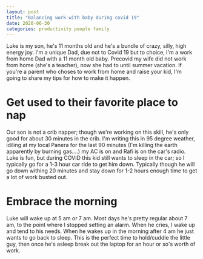 ```yaml
---
layout: post
title: "Balancing work with baby during covid 19"
date: 2020-06-30
categories: productivity people family 
---
```


Luke is my son, he's 11 months old and he's a bundle of crazy, silly, high energy joy. I'm a unique Dad, due not to Covid 19 but to choice, I'm a work from home Dad with a 11 month old baby. Precovid my wife did not work from home (she's a teacher), now she had to until summer vacation. If you're a parent who choses to work from home and raise your kid, I'm going to share my tips for how to make it happen. 

# Get used to their favorite place to nap 

Our son is not a crib napper; though we're working on this skill, he's only good for about 30 minutes in the crib. I'm writing this in 95 degree weather, idiling at my local Panera for the last 90 minutes (I'm killing the earth apparently by burning gas....) my AC is on and Rafi is on the car's radio. Luke is fun, but during COVID this kid still wants to sleep in the car; so I typically go for a 1-3 hour car ride to get him down. Typically though he will go down withing 20 minutes and stay down for 1-2 hours enough time to get a lot of work busted out. 

# Embrace the morning

Luke will wake up at 5 am or 7 am. Most days he's pretty regular about 7 am, to the point where I stopped setting an alarm. When he cries, I wake up and tend to his needs. When he wakes up in the morning after 4 am he just wants to go back to sleep. This is the perfect time to hold/cuddle the little guy, then once he's asleep break out the laptop for an hour or so's worth of work. 
